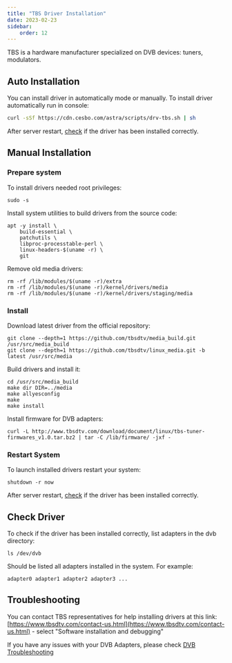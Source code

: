 ```yaml
---
title: "TBS Driver Installation"
date: 2023-02-23
sidebar:
    order: 12
---
```


TBS is a hardware manufacturer specialized on DVB devices: tuners, modulators.

## Auto Installation

You can install driver in automatically mode or manually. To install driver automatically run in console:

```sh
curl -sSf https://cdn.cesbo.com/astra/scripts/drv-tbs.sh | sh
```

After server restart, [check](#check-driver) if the driver has been installed correctly.

## Manual Installation

### Prepare system

To install drivers needed root privileges:

```
sudo -s
```

Install system utilities to build drivers from the source code:

```
apt -y install \
    build-essential \
    patchutils \
    libproc-processtable-perl \
    linux-headers-$(uname -r) \
    git
```

Remove old media drivers:

```
rm -rf /lib/modules/$(uname -r)/extra
rm -rf /lib/modules/$(uname -r)/kernel/drivers/media
rm -rf /lib/modules/$(uname -r)/kernel/drivers/staging/media
```

### Install

Download latest driver from the official repository:

```
git clone --depth=1 https://github.com/tbsdtv/media_build.git /usr/src/media_build
git clone --depth=1 https://github.com/tbsdtv/linux_media.git -b latest /usr/src/media
```

Build drivers and install it:

```
cd /usr/src/media_build
make dir DIR=../media
make allyesconfig
make
make install
```

Install firmware for DVB adapters:

```
curl -L http://www.tbsdtv.com/download/document/linux/tbs-tuner-firmwares_v1.0.tar.bz2 | tar -C /lib/firmware/ -jxf -
```

### Restart System

To launch installed drivers restart your system:

```
shutdown -r now
```

After server restart, [check](#check-driver) if the driver has been installed correctly.

## Check Driver

To check if the driver has been installed correctly, list adapters in the dvb directory:

```
ls /dev/dvb
```

Should be listed all adapters installed in the system. For example:

```
adapter0 adapter1 adapter2 adapter3 ...
```

## Troubleshooting

You can contact TBS representatives for help installing drivers at this link: [https://www.tbsdtv.com/contact-us.html](https://www.tbsdtv.com/contact-us.html) - select "Software installation and debugging"

If you have any issues with your DVB Adapters, please check [DVB Troubleshooting](/en/astra/admin-guide/dvb)
